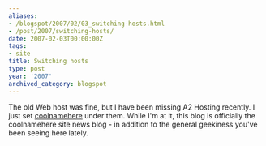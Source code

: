 ```yaml
---
aliases:
- /blogspot/2007/02/03_switching-hosts.html
- /post/2007/switching-hosts/
date: 2007-02-03T00:00:00Z
tags:
- site
title: Switching hosts
type: post
year: '2007'
archived_category: blogspot
---
```

[coolnamehere]: /categories/coolnamehere/
The old Web host was fine, but I have been missing A2 Hosting recently. I just set [coolnamehere][] under them. While I'm at it, this blog is officially the coolnamehere site news blog - in addition to the general geekiness you've been seeing here lately.
<!-- TEASER_END -->
